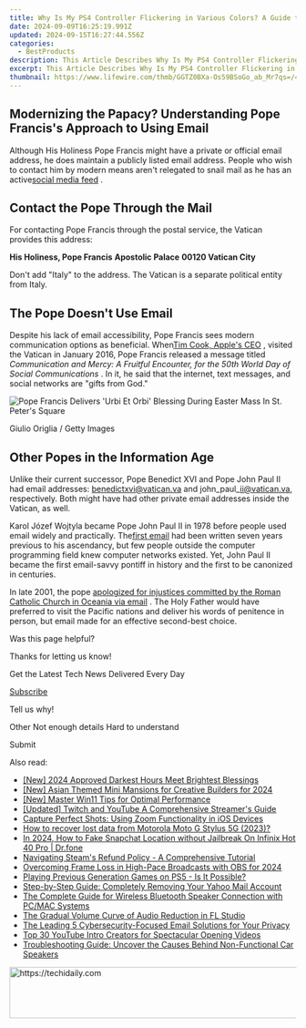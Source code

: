 ```yaml
---
title: Why Is My PS4 Controller Flickering in Various Colors? A Guide to Understanding the Codes
date: 2024-09-09T16:25:19.991Z
updated: 2024-09-15T16:27:44.556Z
categories:
  - BestProducts
description: This Article Describes Why Is My PS4 Controller Flickering in Various Colors? A Guide to Understanding the Codes
excerpt: This Article Describes Why Is My PS4 Controller Flickering in Various Colors? A Guide to Understanding the Codes
thumbnail: https://www.lifewire.com/thmb/GGTZ0BXa-Os59BSoGo_ab_Mr7qs=/400x300/filters:no_upscale():max_bytes(150000):strip_icc():format(webp)/ps4-2326616_1280-09912014986f461fbafdce07c1e9fad1.jpg
---
```


## Modernizing the Papacy? Understanding Pope Francis's Approach to Using Email
 Although His Holiness Pope Francis might have a private or official email address, he does maintain a publicly listed email address. People who wish to contact him by modern means aren't relegated to snail mail as he has an active[social media feed](https://twitter.com/Pontifex) .

## Contact the Pope Through the Mail

 For contacting Pope Francis through the postal service, the Vatican provides this address:

 **His Holiness, Pope Francis**
 **Apostolic Palace**
 **00120 Vatican City**

 Don't add "Italy" to the address. The Vatican is a separate political entity from Italy.

## The Pope Doesn't Use Email

 Despite his lack of email accessibility, Pope Francis sees modern communication options as beneficial. When[Tim Cook, Apple's CEO](https://www.lifewire.com/who-is-tim-cook-1994301) , visited the Vatican in January 2016, Pope Francis released a message titled   _Communication and Mercy: A Fruitful Encounter, for the 50th World Day of Social Communications_ . In it, he said that the internet, text messages, and social networks are "gifts from God."

![Pope Francis Delivers 'Urbi Et Orbi' Blessing During Easter Mass In St. Peter's Square](https://www.lifewire.com/thmb/z5bZaGaAuEBbtVki4q-_xec1lk8=/1500x0/filters:no_upscale():max_bytes(150000):strip_icc():format(webp)/pope-francis-delivers-urbi-et-orbi-blessing-during-easter-mass-in-st-peter-s-square-485740869-57d398e53df78c5833492a26.jpg)

 Giulio Origlia / Getty Images

## Other Popes in the Information Age

 Unlike their current successor, Pope Benedict XVI and Pope John Paul II had email addresses: <benedictxvi@vatican.va> and john\_paul\_ii@vatican.va, respectively. Both might have had other private email addresses inside the Vatican, as well.

 Karol Józef Wojtyla became Pope John Paul II in 1978 before people used email widely and practically. The[first email](https://www.lifewire.com/first-email-message-1164184) had been written seven years previous to his ascendancy, but few people outside the computer programming field knew computer networks existed. Yet, John Paul II became the first email-savvy pontiff in history and the first to be canonized in centuries.

 In late 2001, the pope [apologized for injustices committed by the Roman Catholic Church in Oceania via email](http://news.bbc.co.uk/1/hi/world/europe/1671540.stm) . The Holy Father would have preferred to visit the Pacific nations and deliver his words of penitence in person, but email made for an effective second-best choice.

Was this page helpful?

Thanks for letting us know!

 Get the Latest Tech News Delivered Every Day

[Subscribe](https://www.lifewire.com/#)

Tell us why!

 Other  Not enough details  Hard to understand

 Submit

<ins class="adsbygoogle"
     style="display:block"
     data-ad-format="autorelaxed"
     data-ad-client="ca-pub-7571918770474297"
     data-ad-slot="1223367746"></ins>

<ins class="adsbygoogle"
     style="display:block"
     data-ad-client="ca-pub-7571918770474297"
     data-ad-slot="8358498916"
     data-ad-format="auto"
     data-full-width-responsive="true"></ins>

<span class="atpl-alsoreadstyle">Also read:</span>
<div><ul>
<li><a href="https://fox-links.techidaily.com/new-2024-approved-darkest-hours-meet-brightest-blessings/"><u>[New] 2024 Approved Darkest Hours Meet Brightest Blessings</u></a></li>
<li><a href="https://video-capture.techidaily.com/new-asian-themed-mini-mansions-for-creative-builders-for-2024/"><u>[New] Asian Themed Mini Mansions for Creative Builders for 2024</u></a></li>
<li><a href="https://extra-approaches.techidaily.com/new-master-win11-tips-for-optimal-performance/"><u>[New] Master Win11 Tips for Optimal Performance</u></a></li>
<li><a href="https://some-skills.techidaily.com/updated-twitch-and-youtube-a-comprehensive-streamers-guide/"><u>[Updated] Twitch and YouTube A Comprehensive Streamer's Guide</u></a></li>
<li><a href="https://techno-recovery.techidaily.com/capture-perfect-shots-using-zoom-functionality-in-ios-devices/"><u>Capture Perfect Shots: Using Zoom Functionality in iOS Devices</u></a></li>
<li><a href="https://blog-min.techidaily.com/how-to-recover-lost-data-from-motorola-moto-g-stylus-5g-2023-by-fonelab-android-recover-data/"><u>How to recover lost data from Motorola Moto G Stylus 5G (2023)?</u></a></li>
<li><a href="https://location-social.techidaily.com/in-2024-how-to-fake-snapchat-location-without-jailbreak-on-infinix-hot-40-pro-drfone-by-drfone-virtual-android/"><u>In 2024, How to Fake Snapchat Location without Jailbreak On Infinix Hot 40 Pro | Dr.fone</u></a></li>
<li><a href="https://techno-recovery.techidaily.com/navigating-steams-refund-policy-a-comprehensive-tutorial/"><u>Navigating Steam's Refund Policy - A Comprehensive Tutorial</u></a></li>
<li><a href="https://screen-sharing-recording.techidaily.com/overcoming-frame-loss-in-high-pace-broadcasts-with-obs-for-2024/"><u>Overcoming Frame Loss in High-Pace Broadcasts with OBS for 2024</u></a></li>
<li><a href="https://techno-recovery.techidaily.com/playing-previous-generation-games-on-ps5-is-it-possible/"><u>Playing Previous Generation Games on PS5 - Is It Possible?</u></a></li>
<li><a href="https://techno-recovery.techidaily.com/step-by-step-guide-completely-removing-your-yahoo-mail-account/"><u>Step-by-Step Guide: Completely Removing Your Yahoo Mail Account</u></a></li>
<li><a href="https://techno-recovery.techidaily.com/the-complete-guide-for-wireless-bluetooth-speaker-connection-with-pcmac-systems/"><u>The Complete Guide for Wireless Bluetooth Speaker Connection with PC/MAC Systems</u></a></li>
<li><a href="https://extra-lessons.techidaily.com/the-gradual-volume-curve-of-audio-reduction-in-fl-studio/"><u>The Gradual Volume Curve of Audio Reduction in FL Studio</u></a></li>
<li><a href="https://techno-recovery.techidaily.com/the-leading-5-cybersecurity-focused-email-solutions-for-your-privacy/"><u>The Leading 5 Cybersecurity-Focused Email Solutions for Your Privacy</u></a></li>
<li><a href="https://youtube-data.techidaily.com/0-youtube-intro-creators-for-spectacular-opening-videos/"><u>Top 30 YouTube Intro Creators for Spectacular Opening Videos</u></a></li>
<li><a href="https://techno-recovery.techidaily.com/troubleshooting-guide-uncover-the-causes-behind-non-functional-car-speakers/"><u>Troubleshooting Guide: Uncover the Causes Behind Non-Functional Car Speakers</u></a></li>
</ul></div>

<!-- affiliate ads begin -->
<a href="https://aidotcom.pxf.io/c/5597632/2129043/19576" target="_top" id="2129043">
  <img src="//a.impactradius-go.com/display-ad/19576-2129043" border="0" alt="https://techidaily.com" width="728" height="90"/>
</a>
<img height="0" width="0" src="https://aidotcom.pxf.io/i/5597632/2129043/19576" style="position:absolute;visibility:hidden;" border="0" />
<!-- affiliate ads end -->

